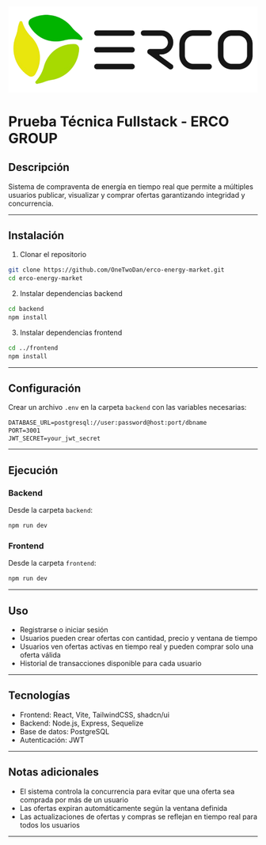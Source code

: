 <p align="center">
  <img src="apps/frontend/src/assets/ERCO.png" alt="Header ERCO GROUP" />
</p>

# Prueba Técnica Fullstack - ERCO GROUP

## Descripción
Sistema de compraventa de energía en tiempo real que permite a múltiples usuarios publicar, visualizar y comprar ofertas garantizando integridad y concurrencia.

---

## Instalación

1. Clonar el repositorio  
```bash
git clone https://github.com/OneTwoDan/erco-energy-market.git
cd erco-energy-market
```

2. Instalar dependencias backend  
```bash
cd backend
npm install
```

3. Instalar dependencias frontend  
```bash
cd ../frontend
npm install
```

---

## Configuración

Crear un archivo `.env` en la carpeta `backend` con las variables necesarias:

```env
DATABASE_URL=postgresql://user:password@host:port/dbname
PORT=3001
JWT_SECRET=your_jwt_secret
```

---

## Ejecución

### Backend
Desde la carpeta `backend`:

```bash
npm run dev
```

### Frontend
Desde la carpeta `frontend`:

```bash
npm run dev
```

---

## Uso

- Registrarse o iniciar sesión  
- Usuarios pueden crear ofertas con cantidad, precio y ventana de tiempo  
- Usuarios ven ofertas activas en tiempo real y pueden comprar solo una oferta válida  
- Historial de transacciones disponible para cada usuario  

---

## Tecnologías

- Frontend: React, Vite, TailwindCSS, shadcn/ui
- Backend: Node.js, Express, Sequelize
- Base de datos: PostgreSQL 
- Autenticación: JWT  

---

## Notas adicionales

- El sistema controla la concurrencia para evitar que una oferta sea comprada por más de un usuario  
- Las ofertas expiran automáticamente según la ventana definida  
- Las actualizaciones de ofertas y compras se reflejan en tiempo real para todos los usuarios  

---
